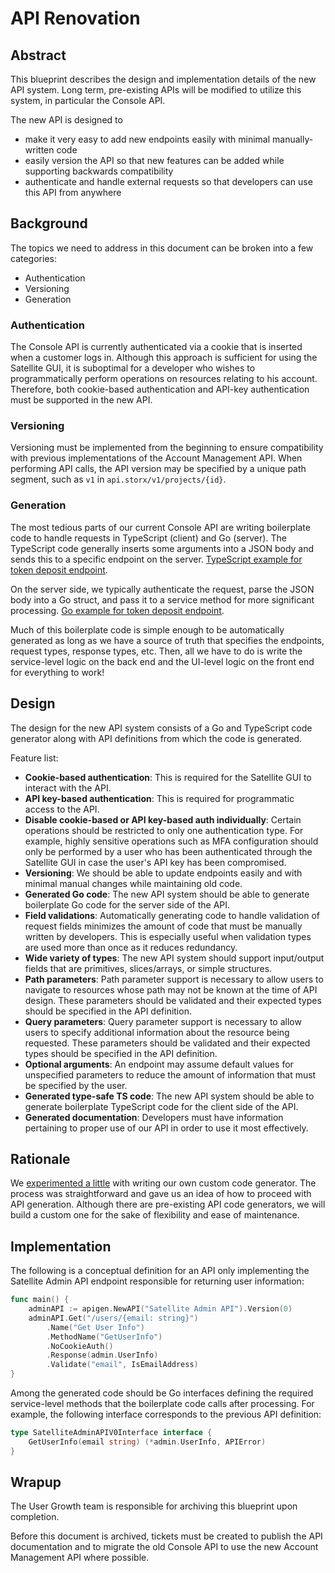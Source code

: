 # API Renovation

## Abstract

This blueprint describes the design and implementation details of the new API system. Long term, pre-existing APIs will be modified to utilize this system, in particular the Console API.

The new API is designed to

* make it very easy to add new endpoints easily with minimal manually-written code
* easily version the API so that new features can be added while supporting backwards compatibility
* authenticate and handle external requests so that developers can use this API from anywhere

## Background

The topics we need to address in this document can be broken into a few categories:

* Authentication
* Versioning
* Generation

### Authentication

The Console API is currently authenticated via a cookie that is inserted when a customer logs in. Although this approach is sufficient for using the Satellite GUI, it is suboptimal for a developer who wishes to programmatically perform operations on resources relating to his account. Therefore, both cookie-based authentication and API-key authentication must be supported in the new API.

### Versioning

Versioning must be implemented from the beginning to ensure compatibility with previous implementations of the Account Management API. When performing API calls, the API version may be specified by a unique path segment, such as `v1` in `api.storx/v1/projects/{id}`.

### Generation

The most tedious parts of our current Console API are writing boilerplate code to handle requests in TypeScript (client) and Go (server). The TypeScript code generally inserts some arguments into a JSON body and sends this to a specific endpoint on the server. [TypeScript example for token deposit endpoint](https://github.com/storx/storx/blob/main/web/satellite/src/api/payments.ts#L242-L257).

On the server side, we typically authenticate the request, parse the JSON body into a Go struct, and pass it to a service method for more significant processing. [Go example for token deposit endpoint](https://github.com/storx/storx/blob/main/satellite/console/consoleweb/consoleapi/payments.go#L261-L320).

Much of this boilerplate code is simple enough to be automatically generated as long as we have a source of truth that specifies the endpoints, request types, response types, etc. Then, all we have to do is write the service-level logic on the back end and the UI-level logic on the front end for everything to work!

## Design

The design for the new API system consists of a Go and TypeScript code generator along with API definitions from which the code is generated.

Feature list:

* __Cookie-based authentication__: This is required for the Satellite GUI to interact with the API.
* __API key-based authentication__: This is required for programmatic access to the API.
* __Disable cookie-based or API key-based auth individually__: Certain operations should be restricted to only one authentication type. For example, highly sensitive operations such as MFA configuration should only be performed by a user who has been authenticated through the Satellite GUI in case the user's API key has been compromised.
* __Versioning__: We should be able to update endpoints easily and with minimal manual changes while maintaining old code.
* __Generated Go code__: The new API system should be able to generate boilerplate Go code for the server side of the API.
* __Field validations__: Automatically generating code to handle validation of request fields minimizes the amount of code that must be manually written by developers. This is especially useful when validation types are used more than once as it reduces redundancy.
* __Wide variety of types__: The new API system should support input/output fields that are primitives, slices/arrays, or simple structures.
* __Path parameters__: Path parameter support is necessary to allow users to navigate to resources whose path may not be known at the time of API design. These parameters should be validated and their expected types should be specified in the API definition.
* __Query parameters__: Query parameter support is necessary to allow users to specify additional information about the resource being requested. These parameters should be validated and their expected types should be specified in the API definition.
* __Optional arguments__: An endpoint may assume default values for unspecified parameters to reduce the amount of information that must be specified by the user.
* __Generated type-safe TS code__: The new API system should be able to generate boilerplate TypeScript code for the client side of the API.
* __Generated documentation__: Developers must have information pertaining to proper use of our API in order to use it most effectively.

## Rationale

We [experimented a little](https://github.com/xaresys/storx-api-gen) with writing our own custom code generator. The process was straightforward and gave us an idea of how to proceed with API generation. Although there are pre-existing API code generators, we will build a custom one for the sake of flexibility and ease of maintenance.

## Implementation

The following is a conceptual definition for an API only implementing the Satellite Admin API endpoint responsible for returning user information:
```Go
func main() {
    adminAPI := apigen.NewAPI("Satellite Admin API").Version(0)
    adminAPI.Get("/users/{email: string}")
        .Name("Get User Info")
        .MethodName("GetUserInfo")
        .NoCookieAuth()
        .Response(admin.UserInfo)
        .Validate("email", IsEmailAddress)
}
```
Among the generated code should be Go interfaces defining the required service-level methods that the boilerplate code calls after processing. For example, the following interface corresponds to the previous API definition:
```Go
type SatelliteAdminAPIV0Interface interface {
	GetUserInfo(email string) (*admin.UserInfo, APIError)
}
```

## Wrapup

The User Growth team is responsible for archiving this blueprint upon completion.

Before this document is archived, tickets must be created to publish the API documentation and to migrate the old Console API to use the new Account Management API where possible.
